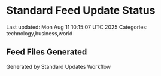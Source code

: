 # Standard Feed Update Status
Last updated: Mon Aug 11 10:15:07 UTC 2025
Categories: technology,business,world

## Feed Files Generated

Generated by Standard Updates Workflow
